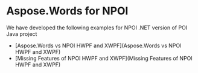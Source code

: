 # Aspose.Words for NPOI

We have developed the following examples for NPOI .NET version of POI Java project

* [Aspose.Words vs NPOI HWPF and XWPF](Aspose.Words vs NPOI HWPF and XWPF)
* [Missing Features of NPOI HWPF and XWPF](Missing Features of NPOI HWPF and XWPF)